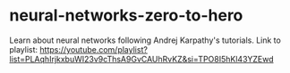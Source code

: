 # neural-networks-zero-to-hero
Learn about neural networks following Andrej Karpathy's tutorials. Link to playlist: https://youtube.com/playlist?list=PLAqhIrjkxbuWI23v9cThsA9GvCAUhRvKZ&si=TPO8I5hKl43YZEwd
